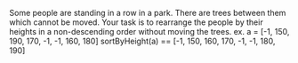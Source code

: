 Some people are standing in a row in a park. There are trees between them which cannot be moved. Your task is to rearrange the people by their heights in a non-descending order without moving the trees.
ex.
a = [-1, 150, 190, 170, -1, -1, 160, 180]
sortByHeight(a) == [-1, 150, 160, 170, -1, -1, 180, 190]
